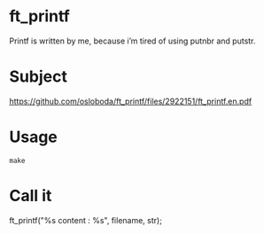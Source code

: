 # ft_printf
Printf is written by me, because i’m tired of using putnbr and putstr.

# Subject

  https://github.com/osloboda/ft_printf/files/2922151/ft_printf.en.pdf

# Usage

```console
make
```
# Call it
  ft_printf("%s content : %s", filename, str);
